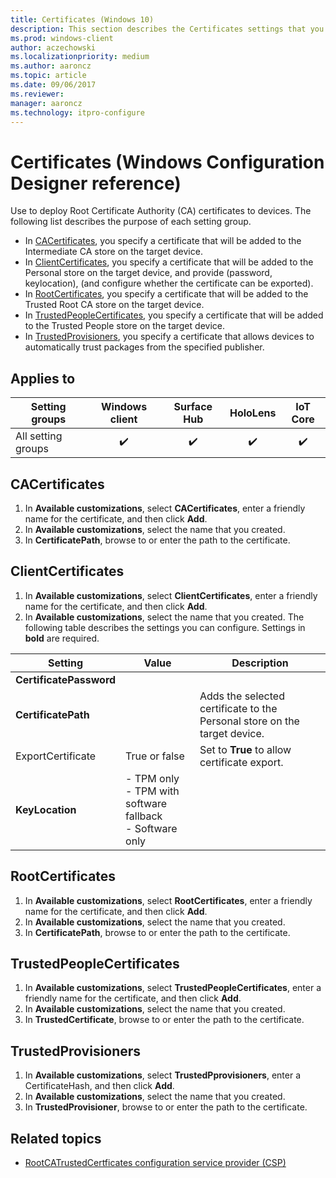 ```yaml
---
title: Certificates (Windows 10)
description: This section describes the Certificates settings that you can configure in provisioning packages for Windows 10 using Windows Configuration Designer.
ms.prod: windows-client
author: aczechowski
ms.localizationpriority: medium
ms.author: aaroncz
ms.topic: article
ms.date: 09/06/2017
ms.reviewer: 
manager: aaroncz
ms.technology: itpro-configure
---
```


# Certificates (Windows Configuration Designer reference)

Use to deploy Root Certificate Authority (CA) certificates to devices. The following list describes the purpose of each setting group.

- In [CACertificates](#cacertificates), you specify a certificate that will be added to the Intermediate CA store on the target device.
- In [ClientCertificates](#clientcertificates), you specify a certificate that will be added to the Personal store on the target device, and provide (password, keylocation), (and configure whether the certificate can be exported).
- In [RootCertificates](#rootcertificates), you specify a certificate that will be added to the Trusted Root CA store on the target device.
- In [TrustedPeopleCertificates](#trustedpeoplecertificates), you specify a certificate that will be added to the Trusted People store on the target device.
- In [TrustedProvisioners](#trustedprovisioners), you specify a certificate that allows devices to automatically trust packages from the specified publisher.

## Applies to

| Setting groups | Windows client | Surface Hub | HoloLens | IoT Core |
| --- | :---: | :---: | :---: | :---: |
| All setting groups | ✔️ |  ✔️ | ✔️ | ✔️ |


## CACertificates

1. In **Available customizations**, select **CACertificates**, enter a friendly name for the certificate, and then click **Add**.
2. In **Available customizations**, select the name that you created. 
3. In **CertificatePath**, browse to or enter the path to the certificate.


## ClientCertificates

1. In **Available customizations**, select **ClientCertificates**, enter a friendly name for the certificate, and then click **Add**.
2. In **Available customizations**, select the name that you created. The following table describes the settings you can configure. Settings in **bold** are required.

| Setting | Value | Description | 
| --- | --- | ---- | 
| **CertificatePassword** | |  |
| **CertificatePath** |  | Adds the selected certificate to the Personal store on the target device. |
| ExportCertificate | True or false | Set to **True** to allow certificate export.  |
| **KeyLocation** | - TPM only</br>- TPM with software fallback</br>- Software only  |  |

## RootCertificates

1. In **Available customizations**, select **RootCertificates**, enter a friendly name for the certificate, and then click **Add**.
2. In **Available customizations**, select the name that you created. 
3. In **CertificatePath**, browse to or enter the path to the certificate.

## TrustedPeopleCertificates

1. In **Available customizations**, select **TrustedPeopleCertificates**, enter a friendly name for the certificate, and then click **Add**.
2. In **Available customizations**, select the name that you created. 
3. In **TrustedCertificate**, browse to or enter the path to the certificate.


## TrustedProvisioners

1. In **Available customizations**, select **TrustedPprovisioners**, enter a CertificateHash, and then click **Add**.
2. In **Available customizations**, select the name that you created. 
3. In **TrustedProvisioner**, browse to or enter the path to the certificate.

## Related topics


- [RootCATrustedCertficates configuration service provider (CSP)](/windows/client-management/mdm/rootcacertificates-csp)
